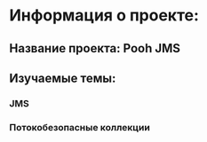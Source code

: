 # Информация о проекте:
## Название проекта: Pooh JMS
## Изучаемые темы:
### JMS
### Потокобезопасные коллекции